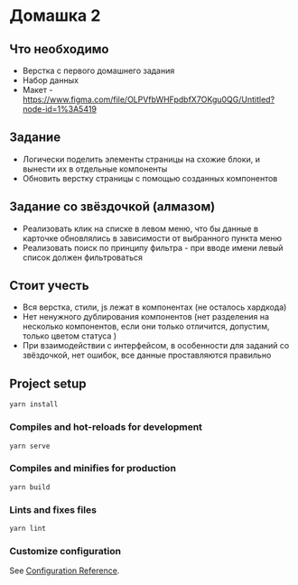 # Домашка 2 #

## Что необходимо ##

+ Верстка с первого домашнего задания
+ Набор данных
+ Макет - https://www.figma.com/file/OLPVfbWHFpdbfX7OKgu0QG/Untitled?node-id=1%3A5419

## Задание ##
+ Логически поделить элементы страницы на схожие блоки, и вынести их в отдельные компоненты
+ Обновить верстку страницы с помощью созданных компонентов

## Задание со звёздочкой (алмазом) ##

+ Реализовать клик на списке в левом меню, что бы данные в карточке обновлялись в зависимости от выбранного пункта меню
+ Реализовать поиск по принципу фильтра - при вводе имени левый список должен фильтроваться

## Стоит учесть ##

+ Вся верстка, стили, js лежат в компонентах (не осталось хардкода)
+ Нет ненужного дублирования компонентов (нет разделения на несколько компонентов, если они только отличится, допустим, только цветом статуса )
+ При взаимодействии с интерфейсом, в особенности для заданий со звёздочкой, нет ошибок, все данные проставляются правильно

## Project setup
```
yarn install
```

### Compiles and hot-reloads for development
```
yarn serve
```

### Compiles and minifies for production
```
yarn build
```

### Lints and fixes files
```
yarn lint
```

### Customize configuration
See [Configuration Reference](https://cli.vuejs.org/config/).
